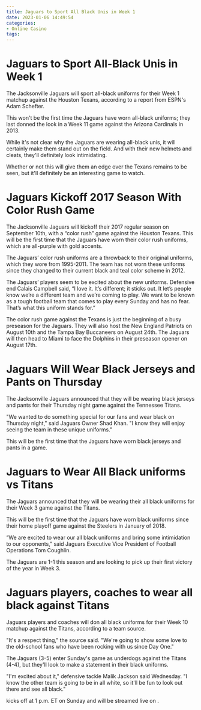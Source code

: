 ```yaml
---
title: Jaguars to Sport All Black Unis in Week 1
date: 2023-01-06 14:49:54
categories:
- Online Casino
tags:
---
```



#  Jaguars to Sport All-Black Unis in Week 1

The Jacksonville Jaguars will sport all-black uniforms for their Week 1 matchup against the Houston Texans, according to a report from ESPN's Adam Schefter.

This won't be the first time the Jaguars have worn all-black uniforms; they last donned the look in a Week 11 game against the Arizona Cardinals in 2013.

While it's not clear why the Jaguars are wearing all-black unis, it will certainly make them stand out on the field. And with their new helmets and cleats, they'll definitely look intimidating.

Whether or not this will give them an edge over the Texans remains to be seen, but it'll definitely be an interesting game to watch.

#  Jaguars Kickoff 2017 Season With Color Rush Game

The Jacksonville Jaguars will kickoff their 2017 regular season on September 10th, with a “color rush” game against the Houston Texans. This will be the first time that the Jaguars have worn their color rush uniforms, which are all-purple with gold accents.

The Jaguars’ color rush uniforms are a throwback to their original uniforms, which they wore from 1995-2011. The team has not worn these uniforms since they changed to their current black and teal color scheme in 2012.

The Jaguars’ players seem to be excited about the new uniforms. Defensive end Calais Campbell said, “I love it. It’s different; it sticks out. It let’s people know we’re a different team and we’re coming to play. We want to be known as a tough football team that comes to play every Sunday and has no fear. That’s what this uniform stands for.”

The color rush game against the Texans is just the beginning of a busy preseason for the Jaguars. They will also host the New England Patriots on August 10th and the Tampa Bay Buccaneers on August 24th. The Jaguars will then head to Miami to face the Dolphins in their preseason opener on August 17th.

#  Jaguars Will Wear Black Jerseys and Pants on Thursday

The Jacksonville Jaguars announced that they will be wearing black jerseys and pants for their Thursday night game against the Tennessee Titans.

"We wanted to do something special for our fans and wear black on Thursday night," said Jaguars Owner Shad Khan. "I know they will enjoy seeing the team in these unique uniforms."

This will be the first time that the Jaguars have worn black jerseys and pants in a game.

#  Jaguars to Wear All Black uniforms vs Titans

The Jaguars announced that they will be wearing their all black uniforms for their Week 3 game against the Titans.

This will be the first time that the Jaguars have worn black uniforms since their home playoff game against the Steelers in January of 2018.

“We are excited to wear our all black uniforms and bring some intimidation to our opponents,” said Jaguars Executive Vice President of Football Operations Tom Coughlin.

The Jaguars are 1-1 this season and are looking to pick up their first victory of the year in Week 3.

#  Jaguars players, coaches to wear all black against Titans

 Jaguars players and coaches will don all black uniforms for their Week 10 matchup against the Titans, according to a team source.

"It's a respect thing," the source said. "We're going to show some love to the old-school fans who have been rocking with us since Day One."

The Jaguars (3-5) enter Sunday's game as underdogs against the Titans (4-4), but they'll look to make a statement in their black uniforms.

"I'm excited about it," defensive tackle Malik Jackson said Wednesday. "I know the other team is going to be in all white, so it'll be fun to look out there and see all black."

 kicks off at 1 p.m. ET on Sunday and will be streamed live on .